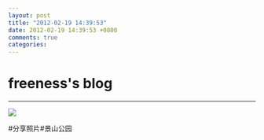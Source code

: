 ```yaml
---
layout: post
title: "2012-02-19 14:39:53"
date: 2012-02-19 14:39:53 +0800
comments: true
categories: 
---
```


# freeness's blog

----------

![](http://okqmqrbgo.bkt.clouddn.com/201202191439531.jpg)

>
\#分享照片\#景山公园